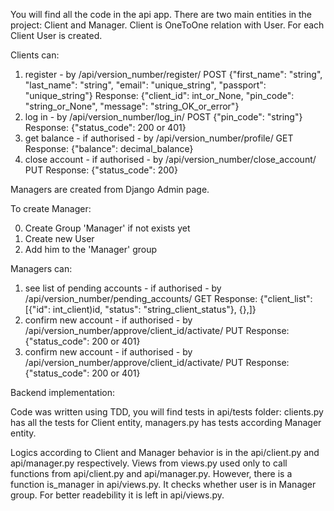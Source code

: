 You will find all the code in the api app.
There are two main entities in the project: Client and Manager.
Client is OneToOne relation with User. For each Client User is created.

Clients can:

1. register - by /api/version_number/register/ POST {"first_name": "string", "last_name": "string",
                                                     "email": "unique_string", "passport": "unique_string"}
Response: {"client_id": int_or_None, "pin_code": "string_or_None", "message": "string_OK_or_error"}
2. log in - by /api/version_number/log_in/ POST {"pin_code": "string"}
Response: {"status_code": 200 or 401}
3. get balance - if authorised - by /api/version_number/profile/ GET
Response: {"balance": decimal_balance}
4. close account - if authorised - by /api/version_number/close_account/ PUT
Response: {"status_code": 200}

Managers are created from Django Admin page.

To create Manager:

0. Create Group 'Manager' if not exists yet
1. Create new User
2. Add him to the 'Manager' group

Managers can:
1. see list of pending accounts - if authorised - by /api/version_number/pending_accounts/ GET
Response: {"client_list": [{"id": int_client)id, "status": "string_client_status"}, {},]}
2. confirm new account - if authorised - by /api/version_number/approve/client_id/activate/ PUT
Response: {"status_code": 200 or 401}
3. confirm new account - if authorised - by /api/version_number/approve/client_id/activate/ PUT
Response: {"status_code": 200 or 401}

Backend implementation:

Code was written using TDD, you will find tests in api/tests folder: clients.py has all the tests for Client entity,
managers.py has tests according Manager entity.

Logics according to Client and Manager behavior is in the api/client.py and api/manager.py respectively.
Views from views.py used only to call functions from api/client.py and api/manager.py.
However, there is a function is_manager in api/views.py. It checks whether user is in Manager group.
For better readebility it is left in api/views.py.
